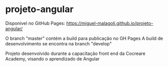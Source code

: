 # projeto-angular
Disponível no GitHub Pages: https://miguel-malagoli.github.io/projeto-angular/

O branch "master" contém a build para publicação no GH Pages
A build de desenvolvimento se encontra na branch "develop"

Projeto desenvolvido durante a capacitação front end da Cocreare Academy, visando o aprendizado de Angular
